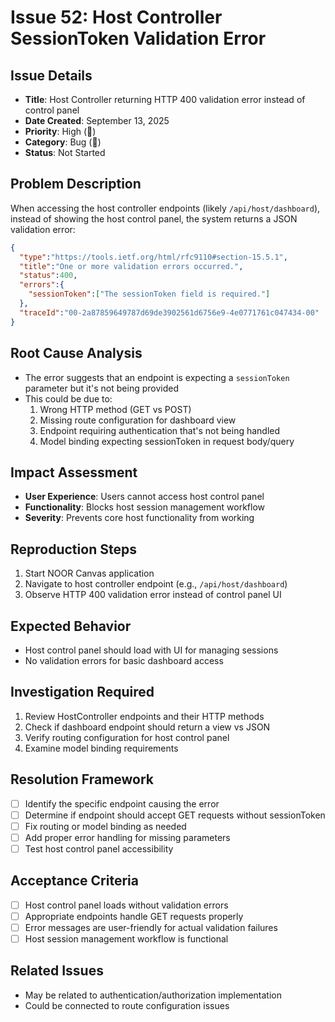 # Issue 52: Host Controller SessionToken Validation Error

## Issue Details
- **Title**: Host Controller returning HTTP 400 validation error instead of control panel
- **Date Created**: September 13, 2025
- **Priority**: High (🔴)
- **Category**: Bug (🐛)
- **Status**: Not Started

## Problem Description
When accessing the host controller endpoints (likely `/api/host/dashboard`), instead of showing the host control panel, the system returns a JSON validation error:

```json
{
  "type":"https://tools.ietf.org/html/rfc9110#section-15.5.1",
  "title":"One or more validation errors occurred.",
  "status":400,
  "errors":{
    "sessionToken":["The sessionToken field is required."]
  },
  "traceId":"00-2a87859649787d69de3902561d6756e9-4e0771761c047434-00"
}
```

## Root Cause Analysis
- The error suggests that an endpoint is expecting a `sessionToken` parameter but it's not being provided
- This could be due to:
  1. Wrong HTTP method (GET vs POST)
  2. Missing route configuration for dashboard view
  3. Endpoint requiring authentication that's not being handled
  4. Model binding expecting sessionToken in request body/query

## Impact Assessment
- **User Experience**: Users cannot access host control panel
- **Functionality**: Blocks host session management workflow
- **Severity**: Prevents core host functionality from working

## Reproduction Steps
1. Start NOOR Canvas application
2. Navigate to host controller endpoint (e.g., `/api/host/dashboard`)
3. Observe HTTP 400 validation error instead of control panel UI

## Expected Behavior
- Host control panel should load with UI for managing sessions
- No validation errors for basic dashboard access

## Investigation Required
1. Review HostController endpoints and their HTTP methods
2. Check if dashboard endpoint should return a view vs JSON
3. Verify routing configuration for host control panel
4. Examine model binding requirements

## Resolution Framework
- [ ] Identify the specific endpoint causing the error
- [ ] Determine if endpoint should accept GET requests without sessionToken
- [ ] Fix routing or model binding as needed
- [ ] Add proper error handling for missing parameters
- [ ] Test host control panel accessibility

## Acceptance Criteria
- [ ] Host control panel loads without validation errors
- [ ] Appropriate endpoints handle GET requests properly
- [ ] Error messages are user-friendly for actual validation failures
- [ ] Host session management workflow is functional

## Related Issues
- May be related to authentication/authorization implementation
- Could be connected to route configuration issues
